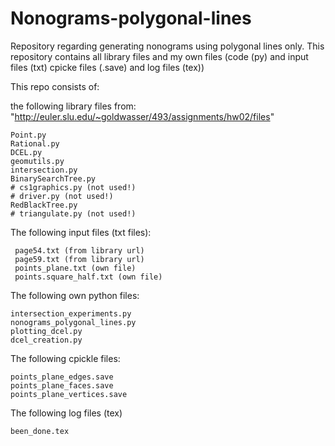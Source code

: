 # Nonograms-polygonal-lines
Repository regarding generating nonograms using polygonal lines only. This repository contains all library files and my own files (code (py) and input files (txt) cpicke files (.save) and log files (tex))

This repo consists of:

 the following library files from: "http://euler.slu.edu/~goldwasser/493/assignments/hw02/files"

	Point.py
	Rational.py
	DCEL.py
	geomutils.py
	intersection.py
	BinarySearchTree.py
	# cs1graphics.py (not used!)
	# driver.py (not used!)
	RedBlackTree.py
	# triangulate.py (not used!)

 The following input files (txt files):

	 page54.txt (from library url)
	 page59.txt (from library url)
	 points_plane.txt (own file)
	 points.square_half.txt (own file)

The following own python files:

	intersection_experiments.py
	nonograms_polygonal_lines.py
	plotting_dcel.py
	dcel_creation.py

The following cpickle files:

	points_plane_edges.save
	points_plane_faces.save
	points_plane_vertices.save

The following log files (tex)

	been_done.tex
